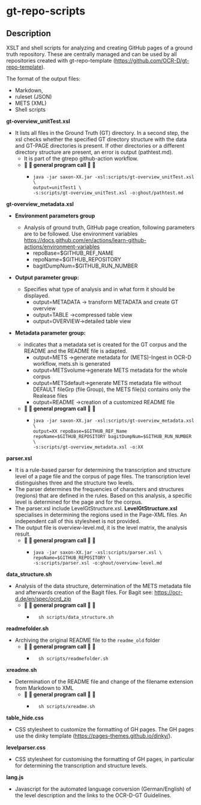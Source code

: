 # gt-repo-scripts


## Description
XSLT and shell scripts for analyzing and creating GitHub pages of a ground truth repository. These are centrally managed and can be used by all repositories created with gt-repo-template (https://github.com/OCR-D/gt-repo-template).

The format of the output files:
- Markdown,
- ruleset (JSON)
- METS (XML) 
- Shell scripts

**gt-overview_unitTest.xsl**

- It lists all files in the Ground Truth (GT) directory. In a second step, the xsl checks whether the specified GT directory   structure with the data and GT-PAGE directories is present. If other directories or a different directory structure are present, an error is output (pathtest.md). 
  - It is part of the gtrepo github-action workflow.
  - **:rocket: :wrench: general program call :wrench: :rocket:**
      -  ```shell    
         java -jar saxon-XX.jar -xsl:scripts/gt-overview_unitTest.xsl \
         output=unitTest1 \
         -s:scripts/gt-overview_unitTest.xsl -o:ghout/pathtest.md
         ```


**gt-overview_metadata.xsl**

   - **Environment parameters group**
        - Analysis of ground truth, GitHub page creation, following parameters are to be followed. Use environment variables https://docs.github.com/en/actions/learn-github-actions/environment-variables
            - repoBase=$GITHUB_REF_NAME
            - repoName=$GITHUB_REPOSITORY
            - bagitDumpNum=$GITHUB_RUN_NUMBER    
        
   - **Output parameter group:**
        - Specifies what type of analysis and in what form it should be displayed.
            - output=METADATA -> transform METADATA and create GT overview 
            - output=TABLE ->compressed table view
            - output=OVERVIEW->detailed table view

   - **Metadata parameter group:**
        - indicates that a metadata set is created for the GT corpus and the README and the README file is adapted.
            - output=METS ->generate metadata for (METS)-Ingest in OCR-D workflow, mets.sh is generated
            - output=METSvolume->generate METS metadata for the whole corpus
            - output=METSdefault->generate METS metadata file without DEFAULT fileGrp (file Group), the METS file(s) contains only the Realease files
            - output=README ->creation of a customized README file
     - **:rocket: :wrench: general program call :wrench: :rocket:**
        - ```shell
          java -jar saxon-XX.jar -xsl:scripts/gt-overview_metadata.xsl \
          output=XX repoBase=$GITHUB_REF_Name repoName=$GITHUB_REPOSITORY bagitDumpNum=$GITHUB_RUN_NUMBER \
          -s:scripts/gt-overview_metadata.xsl -o:XX
          ```  

**parser.xsl**
   - It is a rule-based parser for determining the transcription and structure level of a page file and the corpus of page files.
     The transcription level distinguishes three and the structure two levels.
   - The parser determines the frequencies of characters and structures (regions) that are defined in the rules. Based on this analysis, a specific level is determined for the page and for the corpus.
   - The parser.xsl include LevelGtStructure.xsl. **LevelGtStructure.xsl** specialises in determining the regions used in the Page-XML files. An independent call of this stylesheet is not provided.
   - The output file is overview-level.md, it is the level matrix, the analysis result.
     - **:rocket: :wrench: general program call :wrench: :rocket:**
       - ```shell
         java -jar saxon-XX.jar -xsl:scripts/parser.xsl \
         repoName=$GITHUB_REPOSITORY \
         -s:scripts/parser.xsl -o:ghout/overview-level.md
         ```

**data_structure.sh**
   - Analysis of the data structure, determination of the METS metadata file and afterwards creation of the Bagit files. For Bagit see: https://ocr-d.de/en/spec/ocrd_zip
     - **:rocket: :wrench: general program call :wrench: :rocket:**
       - ```shell
           sh scripts/data_structure.sh
         ``` 

**readmefolder.sh**
   - Archiving the original README file to the `readme_old` folder
     - **:rocket: :wrench: general program call :wrench: :rocket:**
       - ```shell
           sh scripts/readmefolder.sh
         ```

**xreadme.sh**
   - Determination of the README file and change of the filename extension from Markdown to XML
     - **:rocket: :wrench: general program call :wrench: :rocket:**
       - ```shell
           sh scripts/xreadme.sh
         ```

**table_hide.css**
   - CSS stylesheet to customize the formatting of GH pages. The GH pages use the dinky template (https://pages-themes.github.io/dinky/).


**levelparser.css**
   - CSS stylesheet for customising the formatting of GH pages, in particular for determining the transcription and structure levels.

**lang.js**
   - Javascript for the automated language conversion (German/English) of the level description and the links to the OCR-D-GT Guidelines. 

